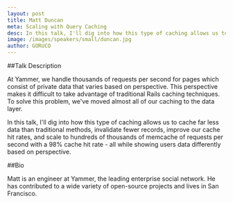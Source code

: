 ```yaml
---
layout: post
title: Matt Duncan
meta: Scaling with Query Caching
desc: In this talk, I'll dig into how this type of caching allows us to cache far less data than traditional methods, invalidate fewer records, improve our cache hit rates, and scale to hundreds of thousands of memcache of requests per second with a 98% cache hit rate - all while showing users data differently based on perspective.
image: /images/speakers/small/duncan.jpg
author: GORUCO
---
```




##Talk Description

<p>At Yammer, we handle thousands of requests per second for pages which consist of private data that varies based on perspective. This perspective makes it difficult to take advantage of traditional Rails caching techniques. To solve this problem, we've moved almost all of our caching to the data layer.</p>
<p>In this talk, I'll dig into how this type of caching allows us to cache far less data than traditional methods, invalidate fewer records, improve our cache hit rates, and scale to hundreds of thousands of memcache of requests per second with a 98% cache hit rate - all while showing users data differently based on perspective.</p>

##Bio

<p>Matt is an engineer at Yammer, the leading enterprise social network.  He has contributed to a wide variety of open-source projects and lives in San Francisco.</p>

